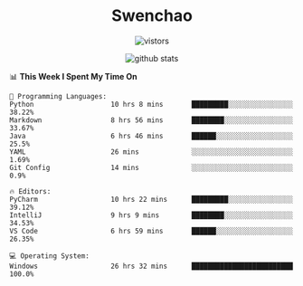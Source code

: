 <h1 align="center">Swenchao</h3>

<p align="center">
  <img src="https://visitor-badge.glitch.me/badge?page_id=Swenchao" alt="vistors" />
</p>

<p align="center">
  <img src="https://github-readme-stats.vercel.app/api?username=Swenchao&count_private=true&show_icons=true&theme=vue-dark&hide_title=true" alt="github stats" />
</p>

<!--START_SECTION:waka-->
📊 **This Week I Spent My Time On** 

```text
💬 Programming Languages: 
Python                   10 hrs 8 mins       █████████░░░░░░░░░░░░░░░░   38.22% 
Markdown                 8 hrs 56 mins       ████████░░░░░░░░░░░░░░░░░   33.67% 
Java                     6 hrs 46 mins       ██████░░░░░░░░░░░░░░░░░░░   25.5% 
YAML                     26 mins             ░░░░░░░░░░░░░░░░░░░░░░░░░   1.69% 
Git Config               14 mins             ░░░░░░░░░░░░░░░░░░░░░░░░░   0.9%

🔥 Editors: 
PyCharm                  10 hrs 22 mins      █████████░░░░░░░░░░░░░░░░   39.12% 
IntelliJ                 9 hrs 9 mins        ████████░░░░░░░░░░░░░░░░░   34.53% 
VS Code                  6 hrs 59 mins       ██████░░░░░░░░░░░░░░░░░░░   26.35%

💻 Operating System: 
Windows                  26 hrs 32 mins      █████████████████████████   100.0%

```


<!--END_SECTION:waka-->
